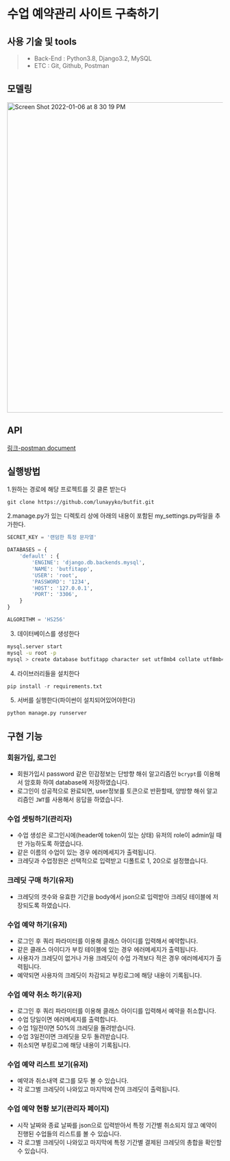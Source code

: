 # 수업 예약관리 사이트 구축하기

## 사용 기술 및 tools
> - Back-End :  Python3.8, Django3.2, MySQL 
> - ETC : Git, Github, Postman

## 모델링
<img width="724" alt="Screen Shot 2022-01-06 at 8 30 19 PM" src="https://user-images.githubusercontent.com/8315252/148384686-d2bd5c15-b60e-4117-9fb4-a0ed569f0134.png">

## API
[링크-postman document](https://documenter.getpostman.com/view/16843815/UVXdNyod)

## 실행방법
1.원하는 경로에 해당 프로젝트를 깃 클론 받는다
```terminal
git clone https://github.com/lunayyko/butfit.git
```

2.manage.py가 있는 디렉토리 상에 아래의 내용이 포함된 my_settings.py파일을 추가한다.
```python
SECRET_KEY = '랜덤한 특정 문자열'

DATABASES = {
    'default' : {
        'ENGINE': 'django.db.backends.mysql',
        'NAME': 'butfitapp',
        'USER': 'root',
        'PASSWORD': '1234',
        'HOST': '127.0.0.1',
        'PORT': '3306',
    }
}

ALGORITHM = 'HS256'
```

3. 데이터베이스를 생성한다
```bash
mysql.server start
mysql -u root -p
mysql > create database butfitapp character set utf8mb4 collate utf8mb4_general_ci;
```

4. 라이브러리들을 설치한다
```python
pip install -r requirements.txt 
```

5. 서버를 실행한다(파이썬이 설치되어있어야한다)
```python
python manage.py runserver
```






## 구현 기능
### 회원가입, 로그인
- 회원가입시 password 같은 민감정보는 단방향 해쉬 알고리즘인 `bcrypt`를 이용해서 암호화 하여 database에 저장하였습니다.
- 로그인이 성공적으로 완료되면, user정보를 토큰으로 반환할때, 양방향 해쉬 알고리즘인 `JWT`를 사용해서 응답을 하였습니다.

### 수업 셋팅하기(관리자)
- 수업 생성은 로그인시에(header에 token이 있는 상태) 유저의 role이 admin일 때만 가능하도록 하였습니다.
- 같은 이름의 수업이 있는 경우 에러메세지가 출력됩니다.
- 크레딧과 수업정원은 선택적으로 입력받고 디폴트로 1, 20으로 설정했습니다.

### 크레딧 구매 하기(유저)
- 크레딧의 갯수와 유효한 기간을 body에서 json으로 입력받아 크레딧 테이블에 저장되도록 하였습니다.

### 수업 예약 하기(유저)
- 로그인 후 쿼리 파라미터를 이용해 클래스 아이디를 입력해서 예약합니다.
- 같은 클래스 아이디가 부킹 테이블에 있는 경우 에러메세지가 출력됩니다.
- 사용자가 크레딧이 없거나 가용 크레딧이 수업 가격보다 적은 경우 에러메세지가 출력됩니다.
- 예약되면 사용자의 크레딧이 차감되고 부킹로그에 해당 내용이 기록됩니다.

### 수업 예약 취소 하기(유저)
- 로그인 후 쿼리 파라미터를 이용해 클래스 아이디를 입력해서 예약을 취소합니다.
- 수업 당일이면 에러메세지를 출력합니다.
- 수업 1일전이면 50%의 크레딧을 돌려받습니다.
- 수업 3일전이면 크레딧을 모두 돌려받습니다.
- 취소되면 부킹로그에 해당 내용이 기록됩니다.

### 수업 예약 리스트 보기(유저)
- 예약과 취소내역 로그를 모두 볼 수 있습니다.
- 각 로그별 크레딧이 나와있고 마지막에 잔여 크레딧이 출력됩니다.

### 수업 예약 현황 보기(관리자 페이지)
- 시작 날짜와 종료 날짜를 json으로 입력받아서 특정 기간별 취소되지 않고 예약이 진행된 수업들의 리스트를 볼 수 있습니다.
- 각 로그별 크레딧이 나와있고 마지막에 특정 기간별 결제된 크레딧의 총합을 확인할 수 있습니다.
